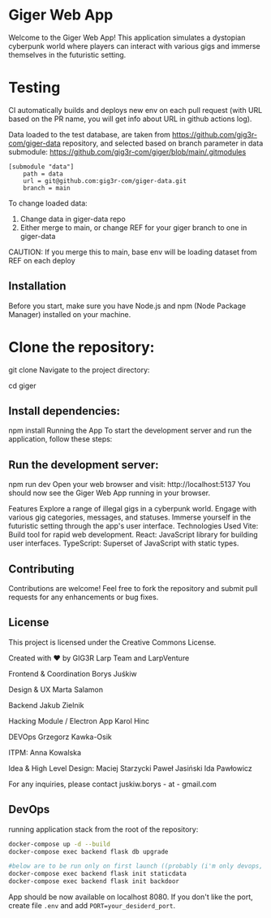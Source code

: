 # Giger Web App

Welcome to the Giger Web App! This application simulates a dystopian cyberpunk world where players can interact with various gigs and immerse themselves in the futuristic setting.

# Testing
CI automatically builds and deploys new env on each pull request (with URL based on the PR name, you will get info about URL in github actions log).

Data loaded to the test database, are taken from https://github.com/gig3r-com/giger-data repository, and selected based on branch parameter in data submodule: https://github.com/gig3r-com/giger/blob/main/.gitmodules

```
[submodule "data"]
    path = data
    url = git@github.com:gig3r-com/giger-data.git
    branch = main
```

To change loaded data:
1. Change data in giger-data repo
2. Either merge to main, or change REF for your giger branch to one in giger-data

CAUTION: If you merge this to main, base env will be loading dataset from REF on each deploy

## Installation

Before you start, make sure you have Node.js and npm (Node Package Manager) installed on your machine.

# Clone the repository:
git clone <repository-url>
Navigate to the project directory:

cd giger

## Install dependencies:
npm install
Running the App
To start the development server and run the application, follow these steps:

## Run the development server:
npm run dev
Open your web browser and visit: http://localhost:5137
You should now see the Giger Web App running in your browser.

Features
Explore a range of illegal gigs in a cyberpunk world.
Engage with various gig categories, messages, and statuses.
Immerse yourself in the futuristic setting through the app's user interface.
Technologies Used
Vite: Build tool for rapid web development.
React: JavaScript library for building user interfaces.
TypeScript: Superset of JavaScript with static types.

## Contributing
Contributions are welcome! Feel free to fork the repository and submit pull requests for any enhancements or bug fixes.

## License
This project is licensed under the Creative Commons License.

Created with ❤️ by GIG3R Larp Team and LarpVenture

Frontend & Coordination
Borys Juśkiw

Design & UX
Marta Salamon

Backend
Jakub Zielnik

Hacking Module / Electron App
Karol Hinc

DEVOps
Grzegorz Kawka-Osik

ITPM:
Anna Kowalska

Idea & High Level Design:
Maciej Starzycki
Paweł Jasiński
Ida Pawłowicz

For any inquiries, please contact juskiw.borys - at - gmail.com

## DevOps

running application stack from the root of the repository:

```sh
docker-compose up -d --build
docker-compose exec backend flask db upgrade

#below are to be run only on first launch ((probably (i'm only devops, don't believe me))
docker-compose exec backend flask init staticdata
docker-compose exec backend flask init backdoor
```

App should be now available on localhost 8080. If you don't like the port, create file `.env` and add `PORT=your_desiderd_port`.



